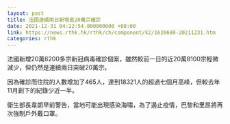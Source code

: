 ```yaml
---
layout: post
title: 法國連續兩日新增逾20萬宗確診
date: 2021-12-31 04:22:54.000000000 +08:00
link: https://news.rthk.hk/rthk/ch/component/k2/1626680-20211231.htm
categories: rthk
---
```


法國新增20萬6200多宗新冠病毒確診個案，雖然較前一日的近20萬8100宗輕微減少，但仍然是連續兩日突破20萬宗。

因為確診而住院的人數增加了465人，達到18321人的超過七個月高峰，但較去年11月創下的紀錄少近一半。

衛生部長韋朗早前警告，當地可能出現感染海嘯，為了遏止疫情，巴黎和里昂將再次強制戶外戴口罩。
